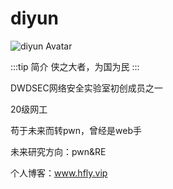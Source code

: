 # diyun

<img :src="$withBase('/member_avatar/diyun.png')" alt="diyun Avatar">

:::tip 简介
侠之大者，为国为民
:::

DWDSEC网络安全实验室初创成员之一

20级网工

苟于未来而转pwn，曾经是web手

未来研究方向：pwn&RE

个人博客：www.hfly.vip